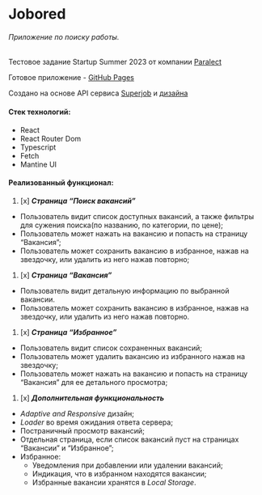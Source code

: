 # Jobored

###### Приложение по поиску работы.

Тестовое задание Startup Summer 2023 от компании [Paralect](https://www.paralect.com/)

Готовое приложение - [GitHub Pages](https://jkwal.github.io/job-search-app/)

Создано на
основе API сервиса [Superjob](https://api.superjob.ru/)
и [дизайна](https://www.figma.com/file/HxEJ0c4CEEuh1fSBfX3w8I/Job-Search-App?type=design&node-id=62-491&t=kbGHzf2gprJXIneI-0)

#### Стек технологий:

* React
* React Router Dom
* Typescript
* Fetch
* Mantine UI

#### Реализованный функционал:

1. [x] _**Страница “Поиск вакансий”**_

* Пользователь видит список доступных вакансий, а также фильтры для сужения поиска(по названию, по категории, по цене);
* Пользователь может нажать на вакансию и попасть на страницу “Вакансия”;
* Пользователь может сохранить вакансию в избранное, нажав на звездочку, или удалить из него нажав повторно;

1. [x] _**Страница “Вакансия”**_

* Пользователь видит детальную информацию по выбранной вакансии.
* Пользователь может сохранить вакансию в избранное, нажав на звездочку, или удалить из него нажав повторно.

1. [x] _**Страница “Избранное”**_

* Пользователь видит список сохраненных вакансий;
* Пользователь может удалить вакансию из избранного нажав на звездочку;
* Пользователь может нажать на вакансию и попасть на страницу “Вакансия” для ее детального просмотра;

1. [x] _**Дополнительная функциональность**_

* _Adaptive and Responsive_ дизайн;
* _Loader_ во время ожидания ответа сервера;
* Постраничный просмотр вакансий;
* Отдельная страница, если список вакансий пуст на страницах “Вакансии” и “Избранное”;
* Избранное:
    * Уведомления при добавлении или удалении вакансий;
    * Индикация, что в избранном находятся вакансии;
    * Избранные вакансии хранятся в _Local Storage_.

